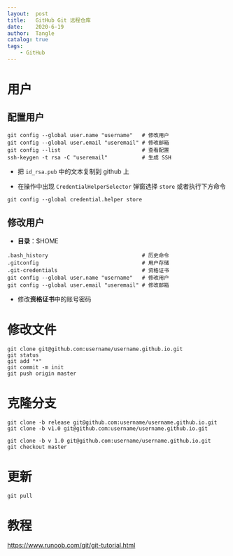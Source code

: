 ```yaml
---
layout:  post
title:   GitHub Git 远程仓库
date:    2020-6-19
author:  Tangle
catalog: true
tags:
    - GitHub
---
```


# 用户

## 配置用户

```
git config --global user.name "username"   # 修改用户
git config --global user.email "useremail" # 修改邮箱
git config --list                          # 查看配置
ssh-keygen -t rsa -C "useremail"           # 生成 SSH
```

- 把 `id_rsa.pub` 中的文本复制到 github 上

- 在操作中出现 `CredentialHelperSelector` 弹窗选择 `store` 或者执行下方命令

```
git config --global credential.helper store
```
    
## 修改用户

- **目录**：$HOME

```
.bash_history                              # 历史命令
.gitconfig                                 # 用户存储
.git-credentials                           # 资格证书
git config --global user.name "username"   # 修改用户
git config --global user.email "useremail" # 修改邮箱
```

- 修改**资格证书**中的账号密码

# 修改文件

```
git clone git@github.com:username/username.github.io.git
git status
git add "*"
git commit -m init
git push origin master
```

# 克隆分支

```
git clone -b release git@github.com:username/username.github.io.git
git clone -b v1.0 git@github.com:username/username.github.io.git
```

```
git clone -b v 1.0 git@github.com:username/username.github.io.git
git checkout master
```

# 更新

```
git pull
```

# 教程

<https://www.runoob.com/git/git-tutorial.html>
